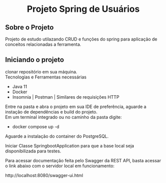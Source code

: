 <h1 align="center">Projeto Spring de Usuários</h1>


<h2>Sobre o Projeto</h2>

Projeto de estudo utilazando CRUD e funções do spring para aplicação de conceitos relacionadas a ferramenta.

<h2>Iniciando o projeto </h2>
clonar repositório em sua máquina.
<br>
Tecnologias e Ferramentas necessárias
<ul>
    <li>Java 11</li>
    <li>Docker</li>
    <li>Insomnia | Postman | Similares de requisições HTTP</li>
</ul>

Entre na pasta e abra o projeto em sua IDE de preferência, aguarde a instação de dependências e build do projeto.
<br>
Em um terminal integrado ou no caminho da pasta digite:
<ul>
    <li>docker compose up -d</li>
</ul>

Aguarde a instalação do container do PostgreSQL.

Iniciar Classe SpringbootApplication para que a base local seja disponibilizada para testes.

Para acessar documentação feita pelo Swagger da REST API, basta acessar o link abaixo com o servidor local em funcionamento:

<a>http://localhost:8080/swagger-ui.html</a>